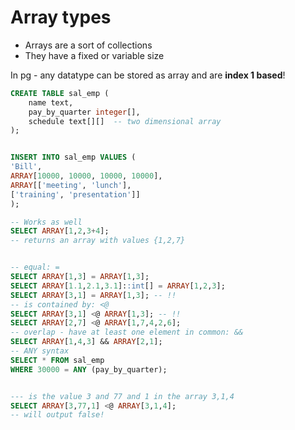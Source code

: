 
# Array types
- Arrays are a sort of collections
- They have a fixed or variable size
  
In pg - any datatype can be stored as array and are **index 1 based**!

```sql
CREATE TABLE sal_emp ( 
    name text, 
    pay_by_quarter integer[], 
    schedule text[][]  -- two dimensional array
);


INSERT INTO sal_emp VALUES (
'Bill', 
ARRAY[10000, 10000, 10000, 10000], 
ARRAY[['meeting', 'lunch'], 
['training', 'presentation']]
); 

-- Works as well
SELECT ARRAY[1,2,3+4]; 
-- returns an array with values {1,2,7}


-- equal: =
SELECT ARRAY[1,3] = ARRAY[1,3];
SELECT ARRAY[1.1,2.1,3.1]::int[] = ARRAY[1,2,3];
SELECT ARRAY[3,1] = ARRAY[1,3]; -- !!
-- is contained by: <@
SELECT ARRAY[3,1] <@ ARRAY[1,3]; -- !! 
SELECT ARRAY[2,7] <@ ARRAY[1,7,4,2,6];
-- overlap - have at least one element in common: &&
SELECT ARRAY[1,4,3] && ARRAY[2,1];
-- ANY syntax
SELECT * FROM sal_emp
WHERE 30000 = ANY (pay_by_quarter); 


--- is the value 3 and 77 and 1 in the array 3,1,4
SELECT ARRAY[3,77,1] <@ ARRAY[3,1,4];
-- will output false!

```


